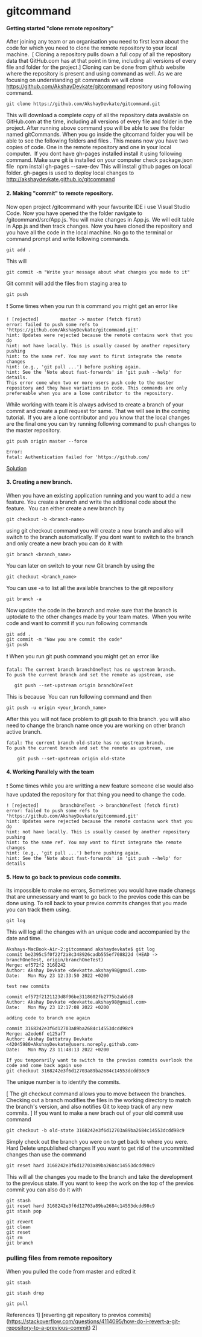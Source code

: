 # gitcommand

 #### Getting started "clone remote repository"

After joining any team or an organisation you need to first learn about the code for which you need to clone the remote repository to your local machine. 
[ Cloning a repository pulls down a full copy of all the repository data that GitHub.com has at that point in time, including all versions of every file and folder for the project.]
Cloning can be done from github website where the repository is present and using command as well. As we are focusing on understanding git commands we will clone https://github.com/AkshayDevkate/gitcommand repository using following command.
```
git clone https://github.com/AkshayDevkate/gitcommand.git
```
This will download a complete copy of all the repository data available on GitHub.com at the time, including all versions of every file and folder in the project.
After running above command you will be able to see the folder named gitCommands.  When you go inside the gitcomand folder you will be able to see the following folders and files .
This means now you have two copies of code. One in the remote repository and one in your local computer. 
If you dont have gh-pages installed install it using following command. Make sure git is installed on your computer check package.json file 
npm install gh-pages --save-dev
This will install github pages on local folder. gh-pages is used to deploy local changes to http://akshaydevkate.github.io/gitcommand

#### 2. Making "commit" to remote repository. 
Now open project /gitcommand with your favourite IDE i use Visual Studio Code. Now you have opened the the folder navigate to /gitcommand/src/App.js. You will make changes in App.js. We will edit table in App.js and then track changes.
Now you have cloned the repository and you have all the code in the local machine. No go to the terminal or command prompt and write following commands.
```
git add .
```
This will 
```
git commit -m "Write your message about what changes you made to it"
```
Git commit will add the files from staging area to 
```
git push 
```
:exclamation: Some times when you run this command you might get an error like
```
! [rejected]        master -> master (fetch first)
error: failed to push some refs to 'https://github.com/AkshayDevkate/gitcommand.git'
hint: Updates were rejected because the remote contains work that you do
hint: not have locally. This is usually caused by another repository pushing
hint: to the same ref. You may want to first integrate the remote changes
hint: (e.g., 'git pull ...') before pushing again.
hint: See the 'Note about fast-forwards' in 'git push --help' for details.
This error come when two or more users push code to the master repository and they have variations in code. This commands are only prefereable when you are a lone contributor to the repository. 
```
While working with team it is always advised to create a branch of your commit and create a pull request for same. That we will see in the coming tutorial. 
If you are a lone contributor and you know that the local changes are the final one you can try running following command to push changes to the master repository. 
```
git push origin master --force
```


```
Error: 
fatal: Authentication failed for 'https://github.com/
```
[Solution](https://ginnyfahs.medium.com/github-error-authentication-failed-from-command-line-3a545bfd0ca8)

#### 3. Creating a new branch. 
When you have an existing application running and you want to add a new feature. You create a branch and write the additional code about the feature. 
You can either create a new branch by 
```
git checkout -b <branch-name>
```
using git checkout command you will create a new branch and also will switch to the branch automatically.
If you dont want to switch to the branch and only create a new brach you can do it with 
```
git branch <branch_name>
```
You can later on switch to your new Git branch by using the
```
git checkout <branch_name>
```
You can use -a to list all the available branches to the git repository 
```
git branch -a 
```
Now update the code in the branch and make sure that the branch is uptodate to the other changes made by your team mates. 
When you write code and want to commit if you run following commands 
```
git add .
git commit -m "Now you are commit the code"
git push
```
:exclamation: When you run git push command you might get an error like 
```
fatal: The current branch branchOneTest has no upstream branch.
To push the current branch and set the remote as upstream, use

   git push --set-upstream origin branchOneTest
```
This is because 
You can run following command and then 
```
git push -u origin <your_branch_name>
```
After this you will not face problem to git push to this branch. you will also need to change the branch name once you are working on other branch active branch.

```
fatal: The current branch old-state has no upstream branch.
To push the current branch and set the remote as upstream, use

    git push --set-upstream origin old-state
```
#### 4. Working Parallely with the team 
:exclamation: Some times while you are writting a new feature someone else would also have updated the repository for that thing you need to change the code.
```
! [rejected]        branchOneTest -> branchOneTest (fetch first)
error: failed to push some refs to 'https://github.com/AkshayDevkate/gitcommand.git'
hint: Updates were rejected because the remote contains work that you do
hint: not have locally. This is usually caused by another repository pushing
hint: to the same ref. You may want to first integrate the remote changes
hint: (e.g., 'git pull ...') before pushing again.
hint: See the 'Note about fast-forwards' in 'git push --help' for details
```
#### 5. How to go back to previous code commits.

Its impossible to make no errors, Sometimes you would have made chanegs that are unnesessary and want to go back to the previos code this can be done using. To roll back to your previos commits changes that you made you can track them using.
```
git log
```
This will log all the changes with an unique code and accompanied by the date and time. 
```
Akshays-MacBook-Air-2:gitcommand akshaydevkate$ git log
commit be2395c5f0f22f2a8c348926cadb555ef708822d (HEAD -> branchOneTest, origin/branchOneTest)
Merge: ef572f2 3168242
Author: Akshay Devkate <devkatte.akshay98@gmail.com>
Date:   Mon May 23 12:33:50 2022 +0200

test new commits

commit ef572f2121123d8f96be3118602fb2775b2ab5d8
Author: Akshay Devkate <devkatte.akshay98@gmail.com>
Date:   Mon May 23 12:17:08 2022 +0200

adding code to branch one again

commit 3168242e3f6d12703a89ba2684c14553dcdd98c9
Merge: a2ede6f e125af7
Author: Akshay Dattatray Devkate <42045980+AkshayDevkate@users.noreply.github.com>
Date:   Mon May 23 11:48:13 2022 +0200

If you temporarily want to switch to the previos commits overlook the code and come back again use 
git checkout 3168242e3f6d12703a89ba2684c14553dcdd98c9
```

The unique number is to identify the commits.

[ The git checkout command allows you to move between the branches. Checking out a branch modifies the files in the working directory to match the branch's version, and also notifies Git to keep track of any new commits. ]
If you want to make a new brach out of your old commit use command 
```
git checkout -b old-state 3168242e3f6d12703a89ba2684c14553dcdd98c9
```
Simply check out the branch you were on to get back to where you were.
Hard Delete unpublished changes
If you want to get rid of the uncommitted changes than use the command 
```
git reset hard 3168242e3f6d12703a89ba2684c14553dcdd98c9
```
This will all the changes you made to the branch and take the development to the previous state.
If you want to keep the work on the top of the previos commit you can also do it with 
```
git stash 
git reset hard 3168242e3f6d12703a89ba2684c14553dcdd98c9
git stash pop 
```
```
git revert 
git clean 
git reset 
git rm 
git branch 
```
### pulling files from remote repository

When you pulled the code from master and edited it 

```
git stash 

git stash drop

git pull 

```

References
1] [reverting git repository to previos commits] (https://stackoverflow.com/questions/4114095/how-do-i-revert-a-git-repository-to-a-previous-commit)
2]

